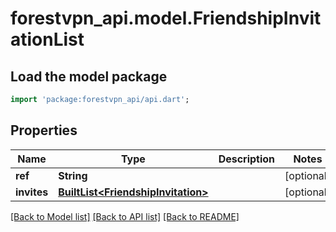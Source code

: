 # forestvpn_api.model.FriendshipInvitationList

## Load the model package
```dart
import 'package:forestvpn_api/api.dart';
```

## Properties
Name | Type | Description | Notes
------------ | ------------- | ------------- | -------------
**ref** | **String** |  | [optional] 
**invites** | [**BuiltList&lt;FriendshipInvitation&gt;**](FriendshipInvitation.md) |  | [optional] 

[[Back to Model list]](../README.md#documentation-for-models) [[Back to API list]](../README.md#documentation-for-api-endpoints) [[Back to README]](../README.md)


